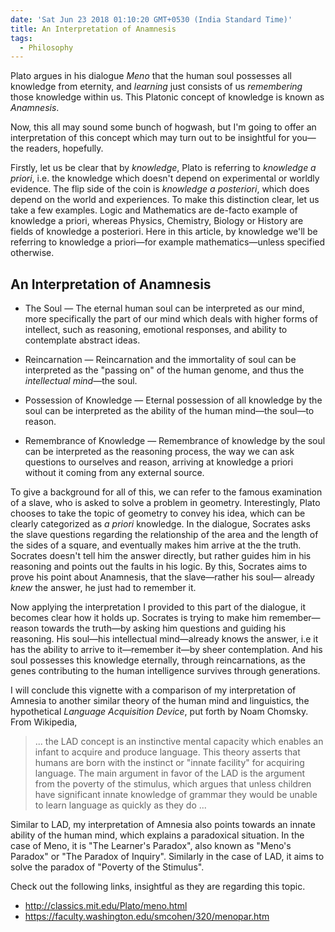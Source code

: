 ```yaml
---
date: 'Sat Jun 23 2018 01:10:20 GMT+0530 (India Standard Time)'
title: An Interpretation of Anamnesis
tags:
  - Philosophy
---
```


Plato argues in his dialogue _Meno_ that the human soul possesses all knowledge from eternity, and _learning_ just consists of us _remembering_ those knowledge within us. This Platonic concept of knowledge is known as _Anamnesis_.

Now, this all may sound some bunch of hogwash, but I'm going to offer an interpretation of this concept which may turn out to be insightful for you—the readers, hopefully.

Firstly, let us be clear that by _knowledge_, Plato is referring to _knowledge a priori_, i.e. the knowledge which doesn't depend on experimental or worldly evidence. The flip side of the coin is _knowledge a posteriori_, which does depend on the world and experiences. To make this distinction clear, let us take a few examples. Logic and Mathematics are de-facto example of knowledge a priori, whereas Physics, Chemistry, Biology or History are fields of knowledge a posteriori. Here in this article, by knowledge we'll be referring to knowledge a priori—for example mathematics—unless specified otherwise.


## An Interpretation of Anamnesis


- The Soul — The eternal human soul can be interpreted as our mind, more specifically the part of our mind which deals with higher forms of intellect, such as reasoning, emotional responses, and ability to contemplate abstract ideas. 

- Reincarnation — Reincarnation and the immortality of soul can be interpreted as the "passing on" of the human genome, and thus the _intellectual mind_—the soul.

- Possession of Knowledge — Eternal possession of all knowledge by the soul can be interpreted as the ability of the human mind—the soul—to reason.

- Remembrance of Knowledge — Remembrance of knowledge by the soul can be interpreted as the reasoning process, the way we can ask questions to ourselves and reason, arriving at knowledge a priori without it coming from any external source.

To give a background for all of this, we can refer to the famous examination of a slave, who is asked to solve a problem in geometry. Interestingly, Plato chooses to take the topic of geometry to convey his idea, which can be clearly categorized as _a priori_ knowledge. In the dialogue, Socrates asks the slave questions regarding the relationship of the area and the length of the sides of a square, and eventually makes him arrive at the the truth. Socrates doesn't tell him the answer directly, but rather guides him in his reasoning and points out the faults in his logic. By this, Socrates aims to prove his point about Anamnesis, that the slave—rather his soul— already _knew_ the answer, he just had to remember it.

Now applying the interpretation I provided to this part of the dialogue, it becomes clear how it holds up. Socrates is trying to make him remember—reason towards the truth—by asking him questions and guiding his reasoning. His soul—his intellectual mind—already knows the answer, i.e it has the ability to arrive to it—remember it—by sheer contemplation. And his soul possesses this knowledge eternally, through reincarnations, as the genes contributing to the human intelligence survives through generations.



I will conclude this vignette with a comparison of my interpretation of Amnesia to another similar theory of the human mind and linguistics, the hypothetical _Language Acquisition Device_, put forth by Noam Chomsky. From Wikipedia,

> ... the LAD concept is an instinctive mental capacity which enables an infant to acquire and produce language. This theory asserts that humans are born with the instinct or "innate facility" for acquiring language. The main argument in favor of the LAD is the argument from the poverty of the stimulus, which argues that unless children have significant innate knowledge of grammar they would be unable to learn language as quickly as they do ...

Similar to LAD, my interpretation of Amnesia also points towards an innate ability of the human mind, which explains a paradoxical situation. In the case of Meno, it is "The Learner's Paradox", also known as "Meno's Paradox" or "The Paradox of Inquiry". Similarly in the case of LAD, it aims to solve the paradox of "Poverty of the Stimulus". 


Check out the following links, insightful as they are regarding this topic.

- http://classics.mit.edu/Plato/meno.html
- https://faculty.washington.edu/smcohen/320/menopar.htm